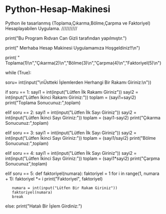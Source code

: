 # Python-Hesap-Makinesi
Python ile tasarlanmış (Toplama,Çıkarma,Bölme,Çarpma ve Faktoriyel) Hesaplayabilen Uygulama.
//////////



print("Bu Program Rıdvan Can Gizli tarafından yapılmıştır.")

print(" Merhaba Hesap Makinesi Uygulamamıza Hoşgeldiniz!!\n")

print( " Toplama(1)\n","Çıkarma(2)\n","Bölme(3)\n","Çarpma(4)\n","Faktoriyel(5)\n")

while (True):


   soru= int(input("\nÜstteki İşlemlerden Herhangi Bir Rakamı Giriniz:\n"))


   if soru == 1:
      sayi1 = int(input("Lütfen İlk Rakamı Giriniz"))
      sayi2 = int(input("Lütfen İkinci Rakamı Giriniz:"))
      toplam = (sayi1+sayi2)
      print("Toplama Sonucunuz:",toplam)


   elif soru == 2:
      sayi1 = int(input("Lütfen İlk Sayı Giriniz"))
      sayi2 = int(input("Lütfen İkinci Sayı Giriniz:"))
      toplam = (sayi1-sayi2)
      print("Çıkarma Sonucunuz:",toplam)


   elif soru == 3:
      sayi1 = int(input("Lütfen İlk Sayı Giriniz"))
      sayi2 = int(input("Lütfen İkinci Sayı Giriniz:"))
      toplam = (sayi1/sayi2)
      print("Bölme Sonucunuz:",toplam)


   elif soru == 4:
      sayi1 = int(input("Lütfen İlk Sayı Giriniz"))
      sayi2 = int(input("Lütfen İkinci Sayı Giriniz:"))
      toplam = (sayi1*sayi2)
      print("Çarpma Sonucunuz",toplam)


   elif soru == 5:
       def faktoriyel(numara):
           faktoriyel = 1
           for i in range(1, numara + 1):
               faktoriyel *= i
           print("Faktoriyel", faktoriyel)


       numara = int(input("Lütfen Bir Rakam Giriniz"))
       faktoriyel(numara)
       break

   else:
      print("Hatalı Bir İşlem Girdiniz:")




